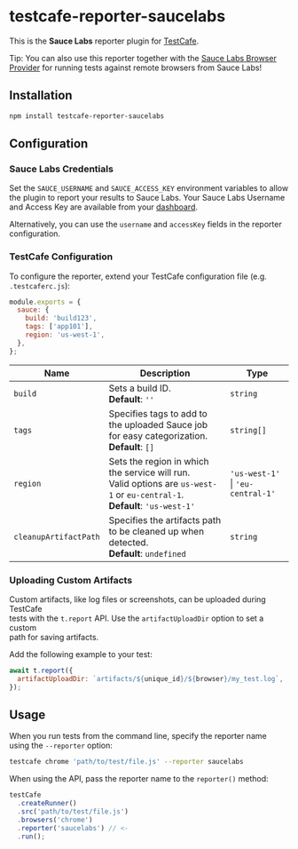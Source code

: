 # testcafe-reporter-saucelabs

This is the **Sauce Labs** reporter plugin for [TestCafe](http://devexpress.github.io/testcafe).

Tip: You can also use this reporter together with the
[Sauce Labs Browser Provider](https://github.com/saucelabs/testcafe-provider)
for running tests against remote browsers from Sauce Labs!

## Installation

```sh
npm install testcafe-reporter-saucelabs
```

## Configuration

### Sauce Labs Credentials

Set the `SAUCE_USERNAME` and `SAUCE_ACCESS_KEY` environment variables to allow the plugin to report your results to Sauce Labs. Your Sauce Labs Username and Access Key are available from your [dashboard](https://app.saucelabs.com/user-settings).

Alternatively, you can use the `username` and `accessKey` fields in the reporter configuration.

### TestCafe Configuration

To configure the reporter, extend your TestCafe configuration file (e.g. `.testcaferc.js`):

```js
module.exports = {
  sauce: {
    build: 'build123',
    tags: ['app101'],
    region: 'us-west-1',
  },
};
```

| Name                  | Description                                                                                                                          | Type                              |
| --------------------- | ------------------------------------------------------------------------------------------------------------------------------------ | --------------------------------- |
| `build`               | Sets a build ID. <br> **Default**: `''`                                                                                              | `string`                          |
| `tags`                | Specifies tags to add to the uploaded Sauce job for easy categorization. <br> **Default**: `[]`                                      | `string[]`                        |
| `region`              | Sets the region in which the service will run. <br> Valid options are `us-west-1` or `eu-central-1`. <br> **Default**: `'us-west-1'` | `'us-west-1'` \| `'eu-central-1'` |
| `cleanupArtifactPath` | Specifies the artifacts path to be cleaned up when detected. <br> **Default**: `undefined`                                           | `string`                          |

### Uploading Custom Artifacts

Custom artifacts, like log files or screenshots, can be uploaded during TestCafe  
tests with the `t.report` API. Use the `artifactUploadDir` option to set a custom  
path for saving artifacts.

Add the following example to your test:

```javascript
await t.report({
  artifactUploadDir: `artifacts/${unique_id}/${browser}/my_test.log`,
});
```

## Usage

When you run tests from the command line, specify the reporter name using the `--reporter` option:

```sh
testcafe chrome 'path/to/test/file.js' --reporter saucelabs
```

When using the API, pass the reporter name to the `reporter()` method:

```js
testCafe
  .createRunner()
  .src('path/to/test/file.js')
  .browsers('chrome')
  .reporter('saucelabs') // <-
  .run();
```
